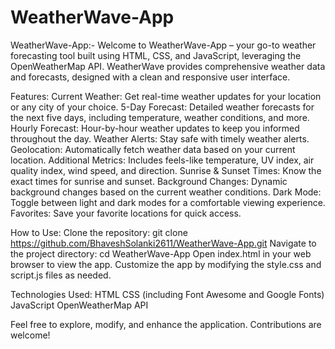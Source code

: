 # WeatherWave-App

WeatherWave-App:-
Welcome to WeatherWave-App – your go-to weather forecasting tool built using HTML, CSS, and JavaScript, leveraging the OpenWeatherMap API. WeatherWave provides comprehensive weather data and forecasts, designed with a clean and responsive user interface.

Features:
Current Weather: Get real-time weather updates for your location or any city of your choice.
5-Day Forecast: Detailed weather forecasts for the next five days, including temperature, weather conditions, and more.
Hourly Forecast: Hour-by-hour weather updates to keep you informed throughout the day.
Weather Alerts: Stay safe with timely weather alerts.
Geolocation: Automatically fetch weather data based on your current location.
Additional Metrics: Includes feels-like temperature, UV index, air quality index, wind speed, and direction.
Sunrise & Sunset Times: Know the exact times for sunrise and sunset.
Background Changes: Dynamic background changes based on the current weather conditions.
Dark Mode: Toggle between light and dark modes for a comfortable viewing experience.
Favorites: Save your favorite locations for quick access.

How to Use:
Clone the repository: git clone https://github.com/BhaveshSolanki2611/WeatherWave-App.git
Navigate to the project directory: cd WeatherWave-App
Open index.html in your web browser to view the app.
Customize the app by modifying the style.css and script.js files as needed.

Technologies Used:
HTML
CSS (including Font Awesome and Google Fonts)
JavaScript
OpenWeatherMap API

Feel free to explore, modify, and enhance the application. Contributions are welcome!

